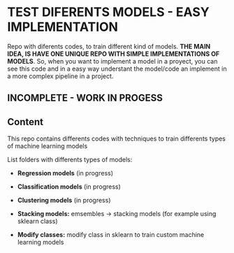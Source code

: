 # TEST DIFERENTS MODELS - EASY IMPLEMENTATION
Repo with diferents codes, to train different kind of models. **THE MAIN IDEA, IS HAVE ONE UNIQUE REPO WITH SIMPLE IMPLEMENTATIONS OF MODELS**. So, when you want to implement a model in a proyect, you can see this code and in a easy way understant the model/code an implement in a more complex pipeline in a project.


## INCOMPLETE - WORK IN PROGESS

## Content
This repo contains differents codes with techniques to train differents  types of machine learning models

List folders with differents types of models:
- **Regression models** (in progress)

- **Classification models** (in progress)

- **Clustering models** (in progress)

- **Stacking models:** emsembles -> stacking models (for example using sklearn class)

- **Modify classes:** modify class in sklearn to train custom machine learning models